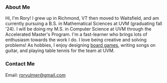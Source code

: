 ### About Me
Hi, I'm Rory! I grew up in Richmond, VT then moved to Waitsfield, and am currently pursuing a B.S. in Mathematical Sciences at UVM (graduating fall '24). I will be doing my M.S. in Computer Science at UVM through the Accelerated Master's Program. I'm a fast-learner who brings lots of enthusiasm towards the work I do. I love being creative and solving problems! As hobbies, I enjoy designing [board games](https://github.com/rouloct/Board-Game), writing songs on guitar, and playing table tennis for the team at UVM.


### Contact Me
Email: roryulmer@gmail.com
<!--
**rouloct/rouloct** is a ✨ _special_ ✨ repository because its `README.md` (this file) appears on your GitHub profile.

Here are some ideas to get you started:

- 🔭 I’m currently working on ...
- 🌱 I’m currently learning ...
- 👯 I’m looking to collaborate on ...
- 🤔 I’m looking for help with ...
- 💬 Ask me about ...
- 📫 How to reach me: ...
- 😄 Pronouns: ...
- ⚡ Fun fact: ...
-->
